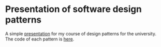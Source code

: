 # Presentation of software design patterns

A simple [presentation](https://betogaona7.github.io/patrones/) for my course of design patterns for the university. The code of each pattern is [here](https://github.com/betogaona7/Platzi/tree/master/Patterns_design).
